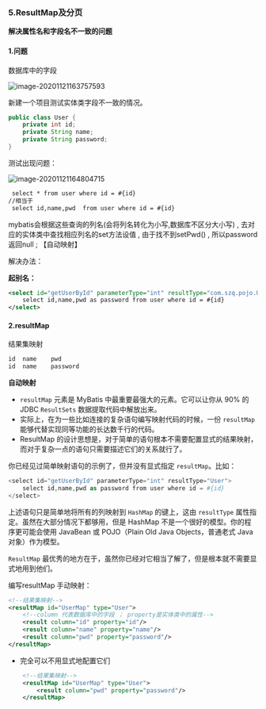 ### 5.ResultMap及分页

**解决属性名和字段名不一致的问题**

#### 1.问题

数据库中的字段

![image-20201121163757593](https://gitee.com/sunnyzq/my-image-hosting-service/raw/master/img//image-20201121163757593.png)

新建一个项目测试实体类字段不一致的情况。

```java
public class User {
    private int id;
    private String name;
    private String password;
}
```

测试出现问题：

![image-20201121164804715](https://gitee.com/sunnyzq/my-image-hosting-service/raw/master/img//image-20201121164804715.png)

```xml
 select * from user where id = #{id}
//相当于
 select id,name,pwd  from user where id = #{id}
```

mybatis会根据这些查询的列名(会将列名转化为小写,数据库不区分大小写) , 去对应的实体类中查找相应列名的set方法设值 , 由于找不到setPwd() , 所以password返回null ; 【自动映射】

解决办法：

**起别名：**

```xml
<select id="getUserById" parameterType="int" resultType="com.szq.pojo.User">
    select id,name,pwd as password from user where id = #{id}
</select>
```

#### 2.resultMap

结果集映射

```xml
id	name	pwd
id	name	password
```

**自动映射**

- `resultMap` 元素是 MyBatis 中最重要最强大的元素。它可以让你从 90% 的 JDBC `ResultSets` 数据提取代码中解放出来。
- 实际上，在为一些比如连接的复杂语句编写映射代码的时候，一份 `resultMap` 能够代替实现同等功能的长达数千行的代码。
- ResultMap 的设计思想是，对于简单的语句根本不需要配置显式的结果映射，而对于复杂一点的语句只需要描述它们的关系就行了。

你已经见过简单映射语句的示例了，但并没有显式指定 `resultMap`。比如：

```php
<select id="getUserById" parameterType="int" resultType="User">
    select id,name,pwd as password from user where id = #{id}
</select>
```

上述语句只是简单地将所有的列映射到 `HashMap` 的键上，这由 `resultType` 属性指定。虽然在大部分情况下都够用，但是 HashMap 不是一个很好的模型。你的程序更可能会使用 JavaBean 或 POJO（Plain Old Java Objects，普通老式 Java 对象）作为模型。

`ResultMap` 最优秀的地方在于，虽然你已经对它相当了解了，但是根本就不需要显式地用到他们。

编写resultMap 手动映射：

```xml
<!--结果集映射-->
<resultMap id="UserMap" type="User">
    <!--column 代表数据库中的字段 ； property是实体类中的属性-->
    <result column="id" property="id"/>
    <result column="name" property="name"/>
    <result column="pwd" property="password"/>
</resultMap>
```

- 完全可以不用显式地配置它们

```xml
    <!--结果集映射-->
    <resultMap id="UserMap" type="User">
        <result column="pwd" property="password"/>
    </resultMap>
```

